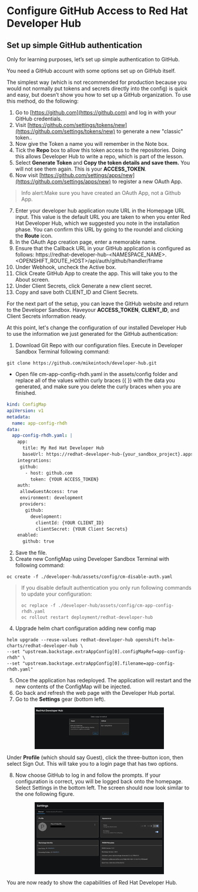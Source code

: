 # Configure GitHub Access to Red Hat Developer Hub

## Set up simple GitHub authentication

Only for learning purposes, let’s set up simple authentication to GitHub.

You need a GitHub account with some options set up on GitHub itself. 

The simplest way (which is not recommended for production because you would not normally put tokens and secrets directly into the config) is quick and easy, but doesn’t show you how to set up a GitHub organization. To use this method, do the following:

1. Go to [https://github.com](https://github.com) and log in with your GitHub credentials.
2. Visit [https://github.com/settings/tokens/new](https://github.com/settings/tokens/new) to generate a new "classic" token..
3. Now give the Token a name you will remember in the Note box.
4. Tick the **Repo** box to allow this token access to the repositories. Doing this allows Developer Hub to write a repo, which is part of the lesson.
5. Select **Generate Token** and **Copy the token details and save them.** You will not see them again. This is your **ACCESS_TOKEN**.
6. Now visit [https://github.com/settings/apps/new](https://github.com/settings/apps/new) to register a new OAuth App.

> Info alert:Make sure you have created an OAuth App, not a Github App.

7. Enter your developer hub application route URL in the Homepage URL input. This value is the default URL you are taken to when you enter Red Hat Developer Hub, which we suggested you note in the installation phase. You can confirm this URL by going to the roundel and clicking the **Route** icon.
8. In the OAuth App creation page, enter a memorable name.
9. Ensure that the Callback URL in your GitHub application is configured as follows:
https://redhat-developer-hub-<NAMESPACE_NAME\>.<OPENSHIFT_ROUTE_HOST\>/api/auth/github/handler/frame
10. Under Webhook, uncheck the Active box.
11. Click Create GitHub App to create the app. This will take you to the About screen.
12. Under Client Secrets, click Generate a new client secret.
13. Copy and save both CLIENT_ID and Client Secrets.

For the next part of the setup, you can leave the GitHub website and return to the Developer Sandbox. Haveyour **ACCESS_TOKEN**, **CLIENT_ID**, and Client Secrets information ready.

At this point, let's change the configuration of our installed Developer Hub to use the information we just generated for the GitHub authentication:

1. Download Git Repo with our configuration files. Execute in Developer Sandbox Terminal following command:

```shell
git clone https://github.com/mikeintoch/developer-hub.git
``` 
- Open file cm-app-config-rhdh.yaml in the assets/config folder and replace all of the values within curly braces ({ }) with the data you generated, and make sure you delete the curly braces when you are finished.

```yaml
kind: ConfigMap
apiVersion: v1
metadata:
  name: app-config-rhdh
data:
  app-config-rhdh.yaml: |
    app:
      title: My Red Hat Developer Hub
      baseUrl: https://redhat-developer-hub-{your_sandbox_project}.apps.{your_sandbox_url}.openshiftapps.com/
    integrations:
     github:
       - host: github.com
         token: {YOUR ACCESS_TOKEN}
    auth:
     allowGuestAccess: true
     environment: development
     providers:
       github:
         development:
           clientId: {YOUR CLIENT_ID}
           clientSecret: {YOUR Client Secrets}
    enabled:
      github: true
```

2. Save the file.
3. Create new ConfigMap using Developer Sandbox Terminal with following command:

```shell
oc create -f ./developer-hub/assets/config/cm-disable-auth.yaml
```
> If you disable default authentication you only run following commands to update your configuration:
> ```shell
> oc replace -f ./developer-hub/assets/config/cm-app-config-rhdh.yaml
> oc rollout restart deployment/redhat-developer-hub
> ```

4. Upgrade helm chart configuration adding new config map

```shell
helm upgrade --reuse-values redhat-developer-hub openshift-helm-charts/redhat-developer-hub \ 
--set "upstream.backstage.extraAppConfig[0].configMapRef=app-config-rhdh" \ 
--set "upstream.backstage.extraAppConfig[0].filename=app-config-rhdh.yaml"
```

5. Once the application has redeployed. The application will restart and the new contents of the ConfigMap will be injected.
6. Go back and refresh the web page with the Developer Hub portal.
7. Go to the **Settings** gear (bottom left).

<img src="/assets/images/5.png" width="70%" height="70%" style="display: block; margin: 0 auto">

Under **Profile** (which should say Guest), click the three-button icon, then select Sign Out. This will take you to a login page that has two options.

8. Now choose GitHub to log in and follow the prompts. If your configuration is correct, you will be logged back onto the homepage. Select Settings in the bottom left. The screen should now look similar to the one following figure. 

<img src="/assets/images/19.png" width="70%" height="70%" style="display: block; margin: 0 auto">

You are now ready to show the capabilities of Red Hat Developer Hub.




